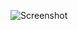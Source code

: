 ![Screenshot](https://raw.githubusercontent.com/Cryakl/Ultimate-RAT-Collection/refs/heads/main/ConsoleDevil/ConsoleDevil1.0/Screenshot.png)
